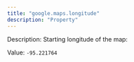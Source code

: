 ```yaml
---
title: "google.maps.longitude"
description: "Property"
---
```


Description: Starting longitude of the map:

Value: `-95.221764`